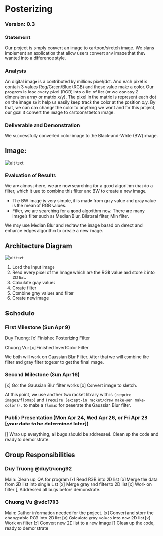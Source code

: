 # Posterizing

### Version: 0.3

### Statement

Our project is simply convert an image to cartoon/stretch image. We plans implement an application that allow users convert any image that they wanted into a difference style.

### Analysis
An digital image is a contributed by millions pixel/dot. And each pixel is contain 3 values Reg/Green/Blue (RGB) and these value make a color. Our program is load every pixel (RGB) into a list of list (or we can say 2-dimension array or matrix x/y). The pixel in the matrix is represent each dot on the image so it help us easily keep track the color at the position x/y. By that, we can can change the color to anything we want and for this project, our goal it convert the image to cartoon/stretch image.


### Deliverable and Demonstration
We successfully converted color image to the Black-and-White (BW) image.


## Image:
![alt text][output]

### Evaluation of Results
We are almost there, we are now searching for a good algorithm that do a filter, which it use to combine this filter and BW to create a new image.

* The BW image is very simple, it is made from gray value and gray value is the mean of RGB values.
* Filter, we are searching for a good algorithm now. There are many image’s filter such as Median Blur, Bilateral filter, Min filter. 

We may use Median Blur and redraw the image based on detect and enhance edges algorithm to create a new image.


## Architecture Diagram

![alt text][diagram]

1. Load the Input image
2. Read every pixel of the Image which are the RGB value and store it into 2D list.
3. Calculate gray values
4. Create filter
5. Combine gray values and filter
6. Create new image 


## Schedule

### First Milestone (Sun Apr 9)

Duy Truong:
[x] Finished Posterizing Filter

Chuong Vu:
[x] Finished InvertColor Filter

We both will work on Gaussian Blur Filter. After that we will combine the filter and gray filter togeter to get the final image.

### Second Milestone (Sun Apr 16)
[x] Got the Gaussian Blur filter works
[x] Convert image to sketch.

At this point, we use another two racket library with is `(require images/flomap)` and `(require (except-in racket/draw make-pen make-color)).` to make a `flomap` for generate the Gaussian Blur filter.

### Public Presentation (Mon Apr 24, Wed Apr 26, or Fri Apr 28 [your date to be determined later])
[] Wrap up everything, all bugs should be addressed. Clean up the code and ready to demonstrate.

## Group Responsibilities

### Duy Truong @duytruong92
Main: Clean up, QA for program
[x] Read RGB into 2D list 
[x] Merge the data from 2D list into single List
[x] Merge gray and filter to 2D list
[x] Work on filter
[] Addressed all bugs before demonstrate.

### Chuong Vu @vdc1703
Main: Gather information needed for the project.
[x] Convert and store the changeable RGB into 2D list
[x] Calculate gray values into new 2D list
[x] Work on filter
[x] Convert new 2D list to a new image
[] Clean up the code, ready to demonstrate


<!-- Links -->
[output]: https://github.com/oplS17projects/Image-To-Cartoon/blob/master/OutPut.PNG
[diagram]: https://github.com/oplS17projects/Image-To-Cartoon/blob/master/Diagram.png
